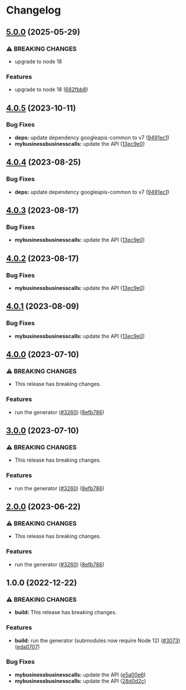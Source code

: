 # Changelog

## [5.0.0](https://github.com/googleapis/google-api-nodejs-client/compare/mybusinessbusinesscalls-v4.0.5...mybusinessbusinesscalls-v5.0.0) (2025-05-29)


### ⚠ BREAKING CHANGES

* upgrade to node 18

### Features

* upgrade to node 18 ([682fbb8](https://github.com/googleapis/google-api-nodejs-client/commit/682fbb869189ae92b3e9a194d37d0548af0c1f92))

## [4.0.5](https://github.com/googleapis/google-api-nodejs-client/compare/mybusinessbusinesscalls-v4.0.4...mybusinessbusinesscalls-v4.0.5) (2023-10-11)


### Bug Fixes

* **deps:** update dependency googleapis-common to v7 ([9491ec1](https://github.com/googleapis/google-api-nodejs-client/commit/9491ec1cdc3c413e7d73edcfcd59cf5c28a7c855))
* **mybusinessbusinesscalls:** update the API ([13ec9e0](https://github.com/googleapis/google-api-nodejs-client/commit/13ec9e001a0fac5c9a01bb80d98704e9482b4462))

## [4.0.4](https://github.com/googleapis/google-api-nodejs-client/compare/mybusinessbusinesscalls-v4.0.3...mybusinessbusinesscalls-v4.0.4) (2023-08-25)


### Bug Fixes

* **deps:** update dependency googleapis-common to v7 ([9491ec1](https://github.com/googleapis/google-api-nodejs-client/commit/9491ec1cdc3c413e7d73edcfcd59cf5c28a7c855))

## [4.0.3](https://github.com/googleapis/google-api-nodejs-client/compare/mybusinessbusinesscalls-v4.0.2...mybusinessbusinesscalls-v4.0.3) (2023-08-17)


### Bug Fixes

* **mybusinessbusinesscalls:** update the API ([13ec9e0](https://github.com/googleapis/google-api-nodejs-client/commit/13ec9e001a0fac5c9a01bb80d98704e9482b4462))

## [4.0.2](https://github.com/googleapis/google-api-nodejs-client/compare/mybusinessbusinesscalls-v4.0.1...mybusinessbusinesscalls-v4.0.2) (2023-08-17)


### Bug Fixes

* **mybusinessbusinesscalls:** update the API ([13ec9e0](https://github.com/googleapis/google-api-nodejs-client/commit/13ec9e001a0fac5c9a01bb80d98704e9482b4462))

## [4.0.1](https://github.com/googleapis/google-api-nodejs-client/compare/mybusinessbusinesscalls-v4.0.0...mybusinessbusinesscalls-v4.0.1) (2023-08-09)


### Bug Fixes

* **mybusinessbusinesscalls:** update the API ([13ec9e0](https://github.com/googleapis/google-api-nodejs-client/commit/13ec9e001a0fac5c9a01bb80d98704e9482b4462))

## [4.0.0](https://github.com/googleapis/google-api-nodejs-client/compare/mybusinessbusinesscalls-v3.0.0...mybusinessbusinesscalls-v4.0.0) (2023-07-10)


### ⚠ BREAKING CHANGES

* This release has breaking changes.

### Features

* run the generator ([#3260](https://github.com/googleapis/google-api-nodejs-client/issues/3260)) ([8efb786](https://github.com/googleapis/google-api-nodejs-client/commit/8efb7861b7da4bc1472a4b654e46f90b29fbff20))

## [3.0.0](https://github.com/googleapis/google-api-nodejs-client/compare/mybusinessbusinesscalls-v2.0.0...mybusinessbusinesscalls-v3.0.0) (2023-07-10)


### ⚠ BREAKING CHANGES

* This release has breaking changes.

### Features

* run the generator ([#3260](https://github.com/googleapis/google-api-nodejs-client/issues/3260)) ([8efb786](https://github.com/googleapis/google-api-nodejs-client/commit/8efb7861b7da4bc1472a4b654e46f90b29fbff20))

## [2.0.0](https://github.com/googleapis/google-api-nodejs-client/compare/mybusinessbusinesscalls-v1.0.0...mybusinessbusinesscalls-v2.0.0) (2023-06-22)


### ⚠ BREAKING CHANGES

* This release has breaking changes.

### Features

* run the generator ([#3260](https://github.com/googleapis/google-api-nodejs-client/issues/3260)) ([8efb786](https://github.com/googleapis/google-api-nodejs-client/commit/8efb7861b7da4bc1472a4b654e46f90b29fbff20))

## 1.0.0 (2022-12-22)


### ⚠ BREAKING CHANGES

* **build:** This release has breaking changes.

### Features

* **build:** run the generator (submodules now require Node 12) ([#3073](https://github.com/googleapis/google-api-nodejs-client/issues/3073)) ([eda0707](https://github.com/googleapis/google-api-nodejs-client/commit/eda07079dadab46a80b6f9ede618f4f43030169e))


### Bug Fixes

* **mybusinessbusinesscalls:** update the API ([e5a00e6](https://github.com/googleapis/google-api-nodejs-client/commit/e5a00e64d29c5835cd5d80437ead7d467d046746))
* **mybusinessbusinesscalls:** update the API ([28d0d2c](https://github.com/googleapis/google-api-nodejs-client/commit/28d0d2c61238b957a2fa47e821729b287588edab))
